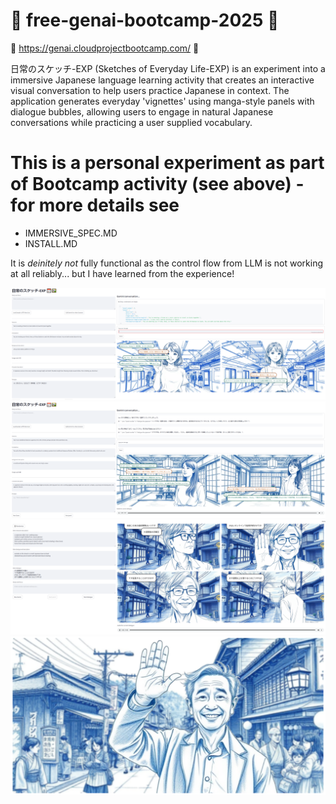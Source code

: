 # :cherry_blossom: free-genai-bootcamp-2025 :cherry_blossom:

:white_flower: https://genai.cloudprojectbootcamp.com/ :white_flower:

日常のスケッチ-EXP (Sketches of Everyday Life-EXP) is an experiment into a immersive Japanese language learning activity that creates an interactive visual conversation to help users practice Japanese in context. The application generates everyday 'vignettes' using manga-style panels with dialogue bubbles, allowing users to engage in natural Japanese conversations while practicing a user supplied vocabulary.

# This is a personal experiment as part of Bootcamp activity (see above) - for more details see
- IMMERSIVE_SPEC.MD
- INSTALL.MD

It is *deinitely not* fully functional as the control flow from LLM is not working at all reliably... but I have learned from the experience!

![example with dialogue 1](screenshots/imm-05.png)
![example with dialogue 2](screenshots/imm-04.png)
![consistency in image example](screenshots/imm-02.png)
![style example](screenshots/imm-01.png)